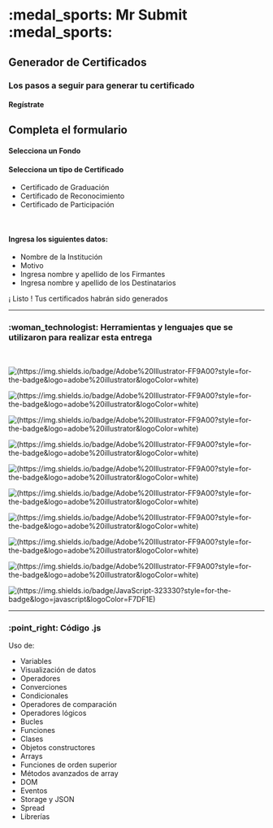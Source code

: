 

<h1> :medal_sports: Mr Submit :medal_sports:</h1>

<h2> Generador de Certificados</h2>

<h3>Los pasos a seguir para generar tu certificado</h3>

<h4>Regístrate</h4>  

<h2>Completa el formulario</h2>  
  <h4>Selecciona un Fondo</h4>
  <h4>Selecciona un tipo de Certificado</h4>
 <ul>
    <li>Certificado de Graduación</li>
    <li>Certificado de Reconocimiento</li>
    <li>Certificado de Participación</li>
 </ul>
  <br>
  <h4>Ingresa los siguientes datos:</h4>
  <ul>
    <li>Nombre de la Institución</li>
    <li>Motivo</li>
    <li>Ingresa nombre y apellido de los Firmantes</li>
    <li>Ingresa nombre y apellido de los Destinatarios</li>
  </ul>
  
  <p> ¡ Listo ! Tus certificados habrán sido generados </p>

---------

<h3> :woman_technologist: Herramientas y lenguajes que se utilizaron para realizar esta entrega</h3><br>

![(https://img.shields.io/badge/Adobe%20Illustrator-FF9A00?style=for-the-badge&logo=adobe%20illustrator&logoColor=white)](https://img.shields.io/badge/Adobe%20Illustrator-FF9A00?style=for-the-badge&logo=adobe%20illustrator&logoColor=white)
 
![(https://img.shields.io/badge/Adobe%20Illustrator-FF9A00?style=for-the-badge&logo=adobe%20illustrator&logoColor=white)](https://img.shields.io/badge/Bootstrap-563D7C?style=for-the-badge&logo=bootstrap&logoColor=white)
 
![(https://img.shields.io/badge/Adobe%20Illustrator-FF9A00?style=for-the-badge&logo=adobe%20illustrator&logoColor=white)](https://img.shields.io/badge/Node.js-339933?style=for-the-badge&logo=nodedotjs&logoColor=white)
 
![(https://img.shields.io/badge/Adobe%20Illustrator-FF9A00?style=for-the-badge&logo=adobe%20illustrator&logoColor=white)](https://img.shields.io/badge/Sass-CC6699?style=for-the-badge&logo=sass&logoColor=white)

![(https://img.shields.io/badge/Adobe%20Illustrator-FF9A00?style=for-the-badge&logo=adobe%20illustrator&logoColor=white)](https://img.shields.io/badge/Visual_Studio_Code-0078D4?style=for-the-badge&logo=visual%20studio%20code&logoColor=white)

![(https://img.shields.io/badge/Adobe%20Illustrator-FF9A00?style=for-the-badge&logo=adobe%20illustrator&logoColor=white)](https://img.shields.io/badge/CSS3-1572B6?style=for-the-badge&logo=css3&logoColor=white)

![(https://img.shields.io/badge/Adobe%20Illustrator-FF9A00?style=for-the-badge&logo=adobe%20illustrator&logoColor=white)](https://img.shields.io/badge/HTML5-E34F26?style=for-the-badge&logo=html5&logoColor=white)

![(https://img.shields.io/badge/Adobe%20Illustrator-FF9A00?style=for-the-badge&logo=adobe%20illustrator&logoColor=white)](https://img.shields.io/badge/GitHub-100000?style=for-the-badge&logo=github&logoColor=white)

![(https://img.shields.io/badge/Adobe%20Illustrator-FF9A00?style=for-the-badge&logo=adobe%20illustrator&logoColor=white)](https://img.shields.io/badge/GIT-E44C30?style=for-the-badge&logo=git&logoColor=white)


![(https://img.shields.io/badge/JavaScript-323330?style=for-the-badge&logo=javascript&logoColor=F7DF1E)](https://img.shields.io/badge/JavaScript-323330?style=for-the-badge&logo=javascript&logoColor=F7DF1E)

------------
  
 <h3> :point_right: Código .js</h3> 
 <p>Uso de: </p>
 <ul>
   <li>Variables</li>
   <li>Visualización de datos</li>
   <li>Operadores</li>
   <li>Converciones</li>
   <li>Condicionales</li>
   <li>Operadores de comparación</li>
   <li>Operadores lógicos</li>
   <li>Bucles</li>
   <li>Funciones</li>
   <li>Clases</li>
   <li>Objetos constructores</li>
   <li>Arrays</li>
   <li>Funciones de orden superior</li>
   <li>Métodos avanzados de array</li>
   <li>DOM</li>
   <li>Eventos</li>
   <li>Storage y JSON</li>
   <li>Spread</li>
   <li>Librerías</li>
</ul>
